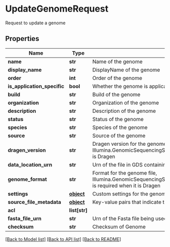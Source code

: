 # UpdateGenomeRequest

Request to update a genome
## Properties
Name | Type | Description | Notes
------------ | ------------- | ------------- | -------------
**name** | **str** | Name of the genome | [optional] 
**display_name** | **str** | DisplayName of the genome | [optional] 
**order** | **int** | Order of the genome | [optional] 
**is_application_specific** | **bool** | Whether the genome is application specific | [optional] 
**build** | **str** | Build of the genome | [optional] 
**organization** | **str** | Organization of the genome | [optional] 
**description** | **str** | Description of the genome | [optional] 
**status** | **str** | Status of the genome | [optional] 
**species** | **str** | Species of the genome | [optional] 
**source** | **str** | Source of the genome | [optional] 
**dragen_version** | **str** | Dragen version for the genome, it is required when Illumina.GenomicSequencingService.Models.Domain.UpdateGenomeParameters.GenomeFormat is Dragen | [optional] 
**data_location_urn** | **str** | Urn of the file in GDS containing the genome data file | [optional] 
**genome_format** | **str** | Format for the genome file, Illumina.GenomicSequencingService.Models.Domain.UpdateGenomeParameters.DragenVersion is required when it is Dragen | [optional] 
**settings** | [**object**](.md) | Custom settings for the genome | [optional] 
**source_file_metadata** | [**object**](.md) | Key-value pairs that indicate the source files for the specific genome | [optional] 
**acl** | **list[str]** |  | [optional] 
**fasta_file_urn** | **str** | Urn of the Fasta file being used by the genome | [optional] 
**checksum** | **str** | Checksum of Genome | [optional] 

[[Back to Model list]](../README.md#documentation-for-models) [[Back to API list]](../README.md#documentation-for-api-endpoints) [[Back to README]](../README.md)


